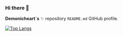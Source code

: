 ### Hi there 👋
**Demonicheart´s** ✨ repository `README.md` GitHub profile.
<!--
[![Demonic's GitHub stats](https://github-readme-stats.vercel.app/api?username=Demonicheart&show_icons=true&theme=github_dark)
](https://github.com/Demonicheart/github-readme-stats) 
-->

[![Top Langs](https://github-readme-stats.vercel.app/api/top-langs/?username=Demonicheart&show_icons=true&theme=github_dark)](https://github.com/anuraghazra/github-readme-stats)
<!--
**Demonicheart/Demonicheart** is a ✨ _special_ ✨ repository because its `README.md` (this file) appears on your GitHub profile.

Here are some ideas to get you started:

- 🔭 I’m currently working on ...
- 🌱 I’m currently learning ...
- 👯 I’m looking to collaborate on ...
- 🤔 I’m looking for help with ...
- 💬 Ask me about ...
- 📫 How to reach me: ...
- 😄 Pronouns: ...
- ⚡ Fun fact: ...
-->
